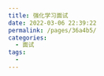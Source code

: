 ```yaml
---
title: 强化学习面试
date: 2022-03-06 22:39:22
permalink: /pages/36a4b5/
categories: 
  - 面试
tags: 
  - 
---
```

